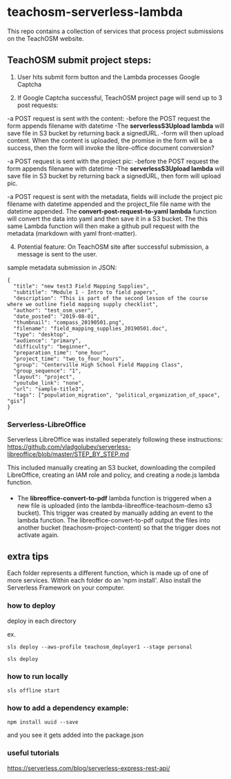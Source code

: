 





# teachosm-serverless-lambda

This repo contains a collection of services that process project submissions on the TeachOSM website.

## TeachOSM submit project steps:

1. User hits submit form button and the Lambda processes Google Captcha

3. If Google Captcha successful, TeachOSM project page will send up to 3 post requests:

-a POST request is sent with the content:
  -before the POST request the form appends filename with datetime
  -The **serverlessS3Upload lambda** will save file in S3 bucket by returning back a signedURL.
  -form will then upload content. When the content is uploaded, the promise in the form will be a success, then the form will invoke the libre-office document conversion?

-a POST request is sent with the project pic:
  -before the POST request the form appends filename with datetime
  -The **serverlessS3Upload lambda** will save file in S3 bucket by returning back a signedURL, then form will upload pic.

-a POST request is sent with the metadata, fields will include the project pic filename with datetime appended and the project_file file name with the datetime appended. The **convert-post-request-to-yaml lambda** function will convert the data into yaml and then save it in a S3 bucket. The this same Lambda function will then make a github pull request with the metadata (markdown with yaml front-matter).

4. Potential feature: On TeachOSM site after successful submission, a message is sent to the user.


sample metadata submission in JSON:

```
{
  "title": "new test3 Field Mapping Supplies",
  "subtitle": "Module 1 - Intro to field papers",
  "description": "This is part of the second lesson of the course where we outline field mapping supply checklist",
  "author": "test_osm_user",
  "date_posted": "2019-08-01",
  "thumbnail": "compass_20190501.png",
  "filename": "field_mapping_supplies_20190501.doc",
  "type": "desktop",
  "audience": "primary",
  "difficulty": "beginner",
  "preparation_time": "one_hour",
  "project_time": "two_to_four_hours",
  "group": "Centerville High School Field Mapping Class",
  "group_sequence": "1",
  "layout": "project",
  "youtube_link": "none",
  "url": "sample-title3",
  "tags": ["population_migration", "political_organization_of_space", "gis"]
}
```

### Serverless-LibreOffice

Serverless LibreOffice was installed seperately following these instructions: https://github.com/vladgolubev/serverless-libreoffice/blob/master/STEP_BY_STEP.md

This included manually creating an S3 bucket, downloading the compiled LibreOffice, creating an IAM role and policy, and creating a node.js lambda function.

#### 

- The **libreoffice-convert-to-pdf** lambda function is triggered when a new file is uploaded (into the lambda-libreoffice-teachosm-demo s3 bucket). This trigger was created by manually adding an event to the lambda function. The libreoffice-convert-to-pdf output the files into another bucket (teachosm-project-content) so that the trigger does not activate again.

## extra tips

Each folder represents a different function, which is made up of one of more services. Within each folder do an 'npm install'. Also install the Serverless Framework on your computer.

### how to deploy

deploy in each directory

ex.

```
sls deploy --aws-profile teachosm_deployer1 --stage personal
```

```
sls deploy
```

### how to run locally
```
sls offline start
```

### how to add a dependency example:

```
npm install uuid --save
```
and you see it gets added into the package.json


### useful tutorials
https://serverless.com/blog/serverless-express-rest-api/

